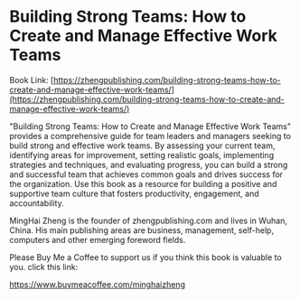 # Building Strong Teams: How to Create and Manage Effective Work Teams

Book Link: [https://zhengpublishing.com/building-strong-teams-how-to-create-and-manage-effective-work-teams/](https://zhengpublishing.com/building-strong-teams-how-to-create-and-manage-effective-work-teams/)

"Building Strong Teams: How to Create and Manage Effective Work Teams" provides a comprehensive guide for team leaders and managers seeking to build strong and effective work teams. By assessing your current team, identifying areas for improvement, setting realistic goals, implementing strategies and techniques, and evaluating progress, you can build a strong and successful team that achieves common goals and drives success for the organization. Use this book as a resource for building a positive and supportive team culture that fosters productivity, engagement, and accountability.

MingHai Zheng is the founder of zhengpublishing.com and lives in Wuhan, China. His main publishing areas are business, management, self-help, computers and other emerging foreword fields.

Please Buy Me a Coffee to support us if you think this book is valuable to you. click this link:

https://www.buymeacoffee.com/minghaizheng
